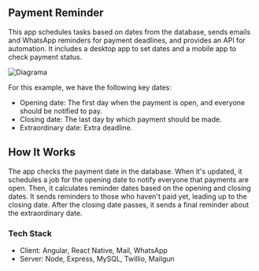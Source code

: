 ## Payment Reminder

This app schedules tasks based on dates from the database, sends emails and WhatsApp reminders for payment deadlines, and provides an API for automation. It includes a desktop app to set dates and a mobile app to check payment status.

![Diagrama](https://github.com/Ari585-dev/PaymentReminder/assets/40327956/495d1cf2-16b2-4d40-9adf-9a172a7de86c)

For this example, we have the following key dates:
   - Opening date: The first day when the payment is open, and everyone should be notified to pay.
   - Closing date: The last day by which payment should be made.
   - Extraordinary date: Extra deadline.

## How It Works

The app checks the payment date in the database. When it's updated, it schedules a job for the opening date to notify everyone that payments are open. Then, it calculates reminder dates based on the opening and closing dates. It sends reminders to those who haven't paid yet, leading up to the closing date. After the closing date passes, it sends a final reminder about the extraordinary date.

### Tech Stack

- Client: Angular, React Native, Mail, WhatsApp
- Server: Node, Express, MySQL, Twillio, Mailgun
